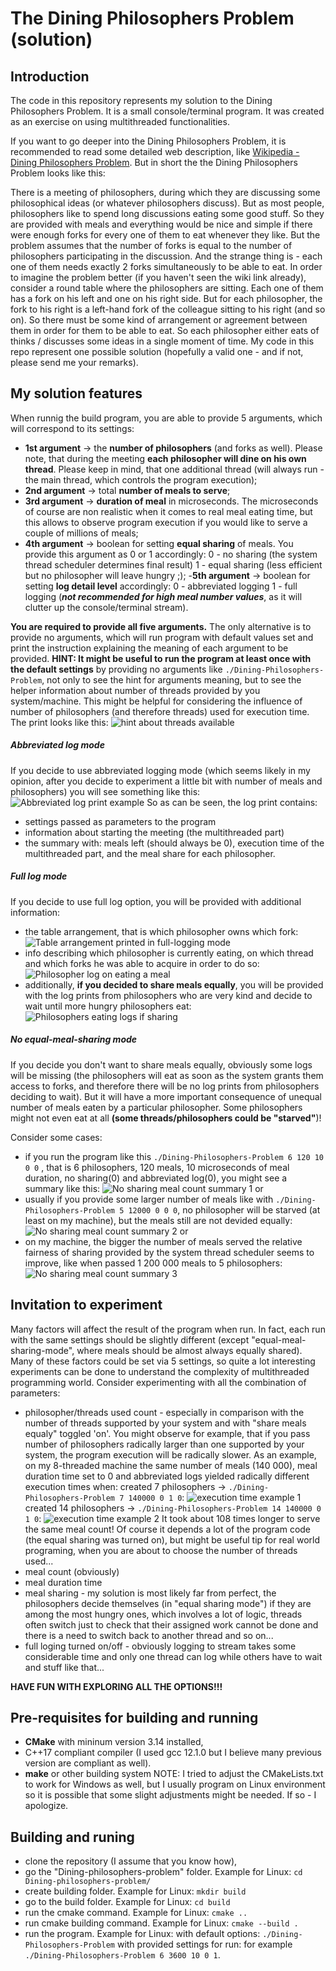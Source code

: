 # The Dining Philosophers Problem (solution)

## Introduction
The code in this repository represents my solution to the Dining Philosophers Problem. It is a small console/terminal program.
It was created as an exercise on using multithreaded functionalities.

If you want to go deeper into the Dining Philosophers Problem, it is recommended to read some detailed web description, like  [Wikipedia - Dining Philosophers Problem](https://en.wikipedia.org/wiki/Dining_philosophers_problem).
But in short the the Dining Philosophers Problem looks like this:

There is a meeting of philosophers, during which they are discussing some philosophical ideas (or whatever philosophers discuss).
But as most people, philosophers like to spend long discussions eating some good stuff.
So they are provided with meals and everything would be nice and simple if there were enough forks for every one of them to eat whenever they like.
But the problem assumes that the number of forks is equal to the number of philosophers participating in the discussion. And the strange thing is - each one of them needs exactly 2 forks simultaneously to be able to eat.
In order to imagine the problem better (if you haven't seen the wiki link already), consider a round table where the philosophers are sitting. Each one of them has a fork on his left and one on his right side. But for each philosopher, the fork to his right is a left-hand fork of the colleague sitting to his right (and so on).
So there must be some kind of arrangement or agreement between them in order for them to be able to eat. So each philosopher either eats of thinks / discusses some ideas in a single moment of time.
My code in this repo represent one possible solution (hopefully a valid one - and if not, please send me your remarks).

## My solution features
When runnig the build program, you are able to provide 5 arguments, which will correspond to its settings:
- **1st argument** -> the **number of philosophers** (and forks as well). Please note, that during the meeting **each philosopher will dine on his own thread**. Please keep in mind, that one additional thread (will always run - the main thread, which controls the program execution);
- **2nd argument** -> total **number of meals to serve**;
- **3rd argument** ->  **duration of meal** in microseconds. The microseconds of course are non realistic when it comes to real meal eating time, but this allows to observe program execution if you would like to serve a couple of millions of meals;
- **4th argument** -> boolean for setting **equal sharing** of meals. You provide this argument as 0 or 1 accordingly:
    0 - no sharing (the system thread scheduler determines final result)
	1 - equal sharing (less efficient but no philosopher will leave hungry ;);
-**5th argument** -> boolean for setting **log detail level** accordingly:
 0 - abbreviated logging
 1 - full logging (***not recommended for high meal number values***, as it will clutter up the console/terminal stream).

**You are required to provide all five arguments.**
The only alternative is to provide no arguments, which will run program with default values set and print the instruction explaining the meaning of each argument to be provided.
**HINT: It might be useful to run the program at least once with the default settings** by providing no arguments like `./Dining-Philosophers-Problem`, not only to see the hint for arguments meaning, but to see the helper information about number of threads provided by you system/machine. This might be helpful for considering the influence of number of philosophers (and therefore threads) used for execution time. The print looks like this:
![hint about threads available](screenshots/thread-number-hint.png)
##### Abbreviated log mode
If you decide to use abbreviated logging mode (which seems likely in my opinion, after you decide to experiment a little bit with number of meals and philosophers) you will see something like this:
![Abbreviated log print example](screenshots/abbrev-log.png)
So as can be seen, the log print contains:
+ settings passed as parameters to the program
+ information about starting the meeting (the multithreaded part)
+ the summary with: meals left (should always be 0), execution time of the multithreaded part, and the meal share for each philosopher.
##### Full log mode
If you decide to use full log option, you will be provided with additional information:
+ the table arrangement, that is which philosopher owns which fork:
![Table arrangement printed in full-logging mode](screenshots/table-arrangement.png)
+ info describing which philosopher is currently eating, on which thread and which forks he was able to acquire in order to do so:
![Philosopher log on eating a meal](screenshots/full-log-not-shared.png)
+ additionally, **if you decided to share meals equally**, you will be provided with the log prints from philosophers who are very kind and decide to wait until more hungry philosophers eat:
![Philosophers eating logs if sharing](screenshots/full-log-sharing.png)
##### No equal-meal-sharing mode
If you decide you don't want to share meals equally, obviously some logs will be missing (the philosophers will eat as soon as the system grants them access to forks, and therefore there will be no log prints from philosophers deciding to wait).
But it will have a more important consequence of unequal number of meals eaten by a particular philosopher. Some philosophers might not even eat at all **(some threads/philosophers could be "starved"**)!

Consider some cases:
- if you run the program like this `./Dining-Philosophers-Problem 6 120 10 0 0` , that is 6 philosophers, 120 meals, 10 microseconds of meal duration, no sharing(0) and abbreviated log(0), you might see a summary like this:
![No sharing meal count summary 1](screenshots/summary-no-sharing.png)
or
- usually if you provide some larger number of meals like with `./Dining-Philosophers-Problem 5 12000 0 0 0`, no philosopher will be starved (at least on my machine), but the meals still are not devided equally:
![No sharing meal count summary 2](screenshots/summary-no-sharing-2.png)
or
- on my machine, the bigger the number of meals served the relative fairness of sharing provided by the system thread scheduler seems to improve, like when passed 1 200 000 meals to 5 philosophers:
![No sharing meal count summary 3](screenshots/summary-no-sharing-3.png)

## Invitation to experiment
Many factors will affect the result of the program when run. In fact, each run with the same settings should be slightly different (except "equal-meal-sharing-mode", where meals should be almost always equally shared).
Many of these factors could be set via 5 settings, so quite a lot interesting experiments can be done to understand the complexity of multithreaded programming world.
Consider experimenting with all the combination of parameters:
- philosopher/threads used count - especially in comparison with the number of threads supported by your system and with "share meals equaly" toggled 'on'. You might observe for example, that if you pass number of philosophers radically larger than one supported by your system, the program execution will be radically slower.
As an example, on my 8-threaded machine the same number of meals (140 000), meal duration time set to 0 and abbreviated logs yielded radically different execution times when:
created 7 philosophers -> `./Dining-Philosophers-Problem 7 140000 0 1 0`:
![execution time example 1](screenshots/execution-time-1.png)
created 14 philosophers -> `./Dining-Philosophers-Problem 14 140000 0 1 0`:
![execution time example 2](screenshots/execution-time-2.png)
It took about 108 times longer to serve the same meal count! Of course it depends a lot of the program code (the equal sharing was turned on), but might be useful tip for real world programing, when you are about to choose the number of threads used...
- meal count (obviously)
- meal duration time
- meal sharing - my solution is most likely far from perfect, the philosophers decide themselves (in "equal sharing mode") if they are among the most hungry ones, which involves a lot of logic, threads often switch just to check that their assigned work cannot be done and there is a need to switch back to another thread and so on...
- full loging turned on/off - obviously logging to stream takes some considerable time and only one thread can log while others have to wait and stuff like that...

**HAVE FUN WITH EXPLORING ALL THE OPTIONS!!!**
## Pre-requisites for building and running
- **CMake** with mininum version 3.14 installed,
- C++17 compliant compiler (I used gcc 12.1.0 but I believe many previous version are compliant as well).
- **make** or other building system
NOTE: I tried to adjust the CMakeLists.txt to work for Windows as well, but I usually program on Linux environment so it is possible that some slight adjustments might be needed.
If so - I apologize.
## Building and runing
- clone the repository (I assume that you know how),
- go the "Dining-philosophers-problem" folder. Example for Linux:
`cd Dining-philosophers-problem/`
- create building folder. Example for Linux:
  `mkdir build`
- go to the build folder. Example for Linux:
  `cd build`
- run the cmake command. Example for Linux:
`cmake ..`
- run cmake building command. Example for Linux:
  `cmake --build .`
- run the program. Example for Linux:
  with default options: `./Dining-Philosophers-Problem`
  with provided settings for run: for example `./Dining-Philosophers-Problem 6 3600 10 0 1`.
